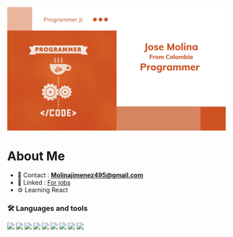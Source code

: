 <div id="header" align="center"/>
   <img src="/img/imagen.jpg"/>
</div>

# About Me

- 📩 Contact : **Molinajimenez495@gmail.com**
- 📝 Linked : [For jobs](www.linkedin.com/in/jose-daniel-molina-jiménez-834809247)
- ⚙ Learning React

<div align="left">
    <h3>🛠 Languages and tools</h3>
    <div>
        <img src="https://upload.wikimedia.org/wikipedia/commons/thumb/6/61/HTML5_logo_and_wordmark.svg/512px-HTML5_logo_and_wordmark.svg.png" width="50">
        <img src="https://upload.wikimedia.org/wikipedia/commons/thumb/3/3d/CSS.3.svg/428px-CSS.3.svg.png?20160504153216" width="35">
        <img src="https://upload.wikimedia.org/wikipedia/commons/thumb/9/99/Unofficial_JavaScript_logo_2.svg/512px-Unofficial_JavaScript_logo_2.svg.png" width="40">
        <img src="https://upload.wikimedia.org/wikipedia/commons/thumb/3/3f/Git_icon.svg/97px-Git_icon.svg.png?20220905010122" width="48">
        <img src="https://upload.wikimedia.org/wikipedia/commons/thumb/c/cf/Angular_full_color_logo.svg/512px-Angular_full_color_logo.svg.png" width="50">
        <img src="https://upload.wikimedia.org/wikipedia/commons/thumb/c/c3/Python-logo-notext.svg/115px-Python-logo-notext.svg.png" width="40">
        <img src="https://www.vectorlogo.zone/logos/mysql/mysql-ar21.svg" width="90">
        <img src="https://upload.wikimedia.org/wikipedia/commons/thumb/2/27/PHP-logo.svg/711px-PHP-logo.svg.png" width="70">
        <img src="https://1000marcas.net/wp-content/uploads/2020/11/Java-logo-600x375.png" width="70">
    </div>
</div>
